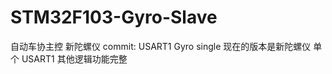 # STM32F103-Gyro-Slave
自动车协主控 新陀螺仪
  commit: USART1 Gyro single
    现在的版本是新陀螺仪 单个 USART1 
    其他逻辑功能完整
 
